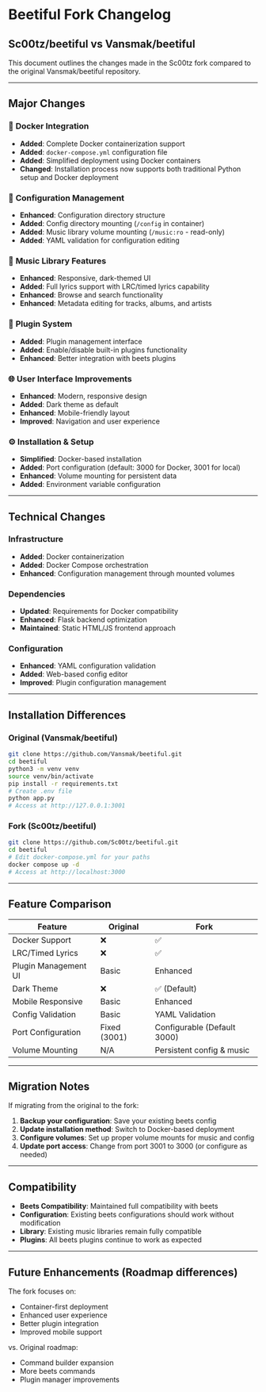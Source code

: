 # Beetiful Fork Changelog

## Sc00tz/beetiful vs Vansmak/beetiful

This document outlines the changes made in the Sc00tz fork compared to the original Vansmak/beetiful repository.

---

## Major Changes

### 🐳 **Docker Integration**
- **Added**: Complete Docker containerization support
- **Added**: `docker-compose.yml` configuration file
- **Added**: Simplified deployment using Docker containers
- **Changed**: Installation process now supports both traditional Python setup and Docker deployment

### 📁 **Configuration Management**
- **Enhanced**: Configuration directory structure
- **Added**: Config directory mounting (`/config` in container)
- **Added**: Music library volume mounting (`/music:ro` - read-only)
- **Added**: YAML validation for configuration editing

### 🎵 **Music Library Features**
- **Enhanced**: Responsive, dark-themed UI
- **Added**: Full lyrics support with LRC/timed lyrics capability
- **Enhanced**: Browse and search functionality
- **Enhanced**: Metadata editing for tracks, albums, and artists

### 🔧 **Plugin System**
- **Added**: Plugin management interface
- **Added**: Enable/disable built-in plugins functionality
- **Enhanced**: Better integration with beets plugins

### 🌐 **User Interface Improvements**
- **Enhanced**: Modern, responsive design
- **Added**: Dark theme as default
- **Enhanced**: Mobile-friendly layout
- **Improved**: Navigation and user experience

### ⚙️ **Installation & Setup**
- **Simplified**: Docker-based installation
- **Added**: Port configuration (default: 3000 for Docker, 3001 for local)
- **Enhanced**: Volume mounting for persistent data
- **Added**: Environment variable configuration

---

## Technical Changes

### Infrastructure
- **Added**: Docker containerization
- **Added**: Docker Compose orchestration
- **Enhanced**: Configuration management through mounted volumes

### Dependencies
- **Updated**: Requirements for Docker compatibility
- **Enhanced**: Flask backend optimization
- **Maintained**: Static HTML/JS frontend approach

### Configuration
- **Enhanced**: YAML configuration validation
- **Added**: Web-based config editor
- **Improved**: Plugin configuration management

---

## Installation Differences

### Original (Vansmak/beetiful)
```bash
git clone https://github.com/Vansmak/beetiful.git
cd beetiful
python3 -m venv venv
source venv/bin/activate
pip install -r requirements.txt
# Create .env file
python app.py
# Access at http://127.0.0.1:3001
```

### Fork (Sc00tz/beetiful)
```bash
git clone https://github.com/Sc00tz/beetiful.git
cd beetiful
# Edit docker-compose.yml for your paths
docker compose up -d
# Access at http://localhost:3000
```

---

## Feature Comparison

| Feature | Original | Fork |
|---------|----------|------|
| Docker Support | ❌ | ✅ |
| LRC/Timed Lyrics | ❌ | ✅ |
| Plugin Management UI | Basic | Enhanced |
| Dark Theme | ❌ | ✅ (Default) |
| Mobile Responsive | Basic | Enhanced |
| Config Validation | Basic | YAML Validation |
| Port Configuration | Fixed (3001) | Configurable (Default 3000) |
| Volume Mounting | N/A | Persistent config & music |

---

## Migration Notes

If migrating from the original to the fork:

1. **Backup your configuration**: Save your existing beets config
2. **Update installation method**: Switch to Docker-based deployment
3. **Configure volumes**: Set up proper volume mounts for music and config
4. **Update port access**: Change from port 3001 to 3000 (or configure as needed)

---

## Compatibility

- **Beets Compatibility**: Maintained full compatibility with beets
- **Configuration**: Existing beets configurations should work without modification
- **Library**: Existing music libraries remain fully compatible
- **Plugins**: All beets plugins continue to work as expected

---

## Future Enhancements (Roadmap differences)

The fork focuses on:
- Container-first deployment
- Enhanced user experience
- Better plugin integration
- Improved mobile support

vs. Original roadmap:
- Command builder expansion
- More beets commands
- Plugin manager improvements